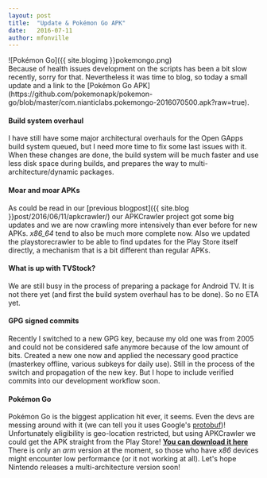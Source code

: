 ```yaml
---
layout: post
title:  "Update & Pokémon Go APK"
date:   2016-07-11
author: mfonville
---
```

<div markdown='1'>
![Pokémon Go]({{ site.blogimg }}pokemongo.png)
</div>
Because of health issues development on the scripts has been a bit slow recently, sorry for that.
Nevertheless it was time to blog, so today a small update and a link to the [Pokémon Go APK](https://github.com/pokemonapk/pokemon-go/blob/master/com.nianticlabs.pokemongo-2016070500.apk?raw=true).

#### Build system overhaul
I have still have some major architectural overhauls for the Open GApps build system queued, but I need more time to fix some last issues with it.
When these changes are done, the build system will be much faster and use less disk space during builds, and prepares the way to multi-architecture/dynamic packages.

#### Moar and moar APKs
As could be read in our [previous blogpost]({{ site.blog }}post/2016/06/11/apkcrawler/) our APKCrawler project got some big updates and we are now crawling more intensively than ever before for new APKs.
*x86_64* tend to also be much more complete now.
Also we updated the playstorecrawler to be able to find updates for the Play Store itself directly, a mechanism that is a bit different than regular APKs.

#### What is up with TVStock?
We are still busy in the process of preparing a package for Android TV. It is not there yet (and first the build system overhaul has to be done). So no ETA yet.

#### GPG signed commits
Recently I switched to a new GPG key, because my old one was from 2005 and could not be considered safe anymore because of the low amount of bits.
Created a new one now and applied the necessary good practice (masterkey offline, various subkeys for daily use). Still in the process of the switch and propagation of the new key.
But I hope to include verified commits into our development workflow soon.

#### Pokémon Go
Pokémon Go is the biggest application hit ever, it seems. Even the devs are messing around with it (we can tell you it uses Google's [protobuf](https://developers.google.com/protocol-buffers/))!
Unfortunately eligibility is geo-location restricted, but using APKCrawler we could get the APK straight from the Play Store! [**You can download it here**](https://github.com/pokemonapk/pokemon-go/blob/master/com.nianticlabs.pokemongo-2016070500.apk?raw=true)
There is only an *arm* version at the moment, so those who have *x86* devices might encounter low performance (or it not working at all).
Let's hope Nintendo releases a multi-architecture version soon!
